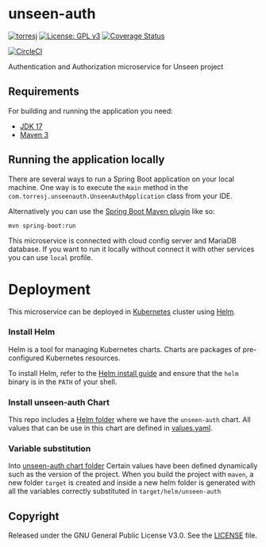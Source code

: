 # unseen-auth

[![torresj](https://circleci.com/gh/torresj/unseen-auth.svg?style=shield)](https://app.circleci.com/pipelines/github/torresj/unseen-auth)
[![License: GPL v3](https://img.shields.io/badge/License-GPLv3-blue.svg)](https://www.gnu.org/licenses/gpl-3.0)
[![Coverage Status](https://coveralls.io/repos/github/torresj/unseen-auth/badge.svg?branch=main)](https://coveralls.io/github/torresj/unseen-auth?branch=main)

[![CircleCI](https://dl.circleci.com/insights-snapshot/gh/torresj/unseen-auth/main/build_and_deploy/badge.svg?window=30d)](https://app.circleci.com/insights/github/torresj/unseen-auth/workflows/build_and_deploy/overview?branch=main&reporting-window=last-30-days&insights-snapshot=true)

Authentication and Authorization microservice for Unseen project

## Requirements

For building and running the application you need:

- [JDK 17](https://www.oracle.com/java/technologies/downloads/#java17)
- [Maven 3](https://maven.apache.org)

## Running the application locally

There are several ways to run a Spring Boot application on your local machine. One way is to execute the `main` method
in the `com.torresj.unseenauth.UnseenAuthApplication` class from your IDE.

Alternatively you can use
the [Spring Boot Maven plugin](https://docs.spring.io/spring-boot/docs/current/reference/html/build-tool-plugins-maven-plugin.html)
like so:

```shell
mvn spring-boot:run
```

This microservice is connected with cloud config server and MariaDB database. If you want to run it locally without
connect it with other services you can use `local` profile.

# Deployment

This microservice can be deployed in [Kubernetes](https://kubernetes.io/) cluster using [Helm](https://helm.sh/).

### Install Helm

Helm is a tool for managing Kubernetes charts. Charts are packages of pre-configured Kubernetes resources.

To install Helm, refer to the [Helm install guide](https://github.com/helm/helm#install) and ensure that the `helm`
binary is in the `PATH` of your shell.

### Install unseen-auth Chart

This repo includes a [Helm folder](https://github.com/torresj/unseen-auth/tree/main/src/main/helm) where we have
the `unseen-auth` chart. All values that can be use in this chart are defined
in [values.yaml](https://github.com/torresj/unseen-auth/blob/main/src/main/helm/unseen-auth/values.yaml).

### Variable substitution

Into [unseen-auth chart folder](https://github.com/torresj/unseen-auth/tree/main/src/main/helm/unseen-auth) Certain
values have been defined dynamically such as the version of the project. When you build the project with `maven`, a new
folder `target` is created and inside a new helm folder is generated with all the variables correctly substituted
in `target/helm/unseen-auth`

## Copyright

Released under the GNU General Public License V3.0. See
the [LICENSE](https://github.com/torresj/unseen-auth/blob/main/LICENSE) file.